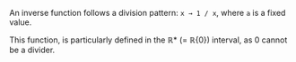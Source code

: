 An inverse function follows a division pattern: ``x → 1 / x``, where ``a`` is a fixed value.

This function, is particularly defined in the ℝ* (= ℝ\{0}) interval, as 0 cannot be a divider.


